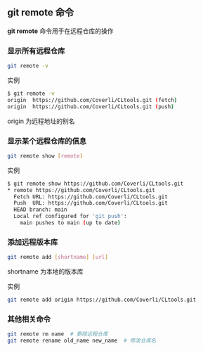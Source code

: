 ## git remote 命令

**git remote** 命令用于在远程仓库的操作

### 显示所有远程仓库

```sh
git remote -v
```

实例

```sh
$ git remote -v
origin  https://github.com/Coverli/CLtools.git (fetch)
origin  https://github.com/Coverli/CLtools.git (push)
```

origin 为远程地址的别名

### 显示某个远程仓库的信息

```sh
git remote show [remote]
```

实例

```sh
$ git remote show https://github.com/Coverli/CLtools.git
* remote https://github.com/Coverli/CLtools.git
  Fetch URL: https://github.com/Coverli/CLtools.git
  Push  URL: https://github.com/Coverli/CLtools.git
  HEAD branch: main
  Local ref configured for 'git push':
    main pushes to main (up to date)
```

### 添加远程版本库

```sh
git remote add [shortname] [url]
```

shortname 为本地的版本库

实例

```sh
git remote add origin https://github.com/Coverli/CLtools.git
```

### 其他相关命令

```sh
git remote rm name  # 删除远程仓库
git remote rename old_name new_name  # 修改仓库名
```